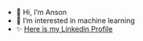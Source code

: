 - 👋 Hi, I’m Anson
- 👀 I’m interested in machine learning
- ✨ [Here is my Linkedin Profile](https://linkedin.com/in/cheuk-yin-lam-374b83337)


<!---
6309-lcy/6309-lcy is a ✨ special ✨ repository because its `README.md` (this file) appears on your GitHub profile.
You can click the Preview link to take a look at your changes.
--->
